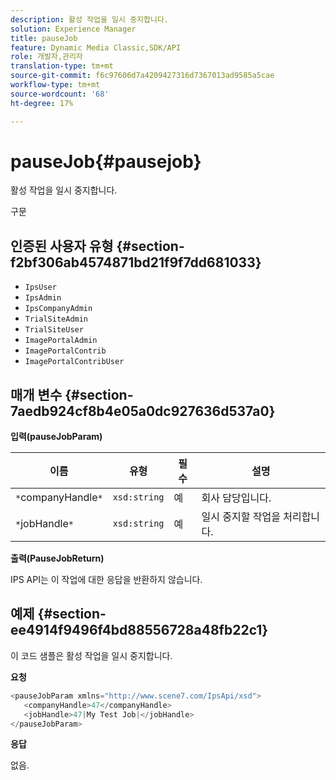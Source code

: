 ```yaml
---
description: 활성 작업을 일시 중지합니다.
solution: Experience Manager
title: pauseJob
feature: Dynamic Media Classic,SDK/API
role: 개발자,관리자
translation-type: tm+mt
source-git-commit: f6c97606d7a4209427316d7367013ad9585a5cae
workflow-type: tm+mt
source-wordcount: '68'
ht-degree: 17%

---
```



# pauseJob{#pausejob}

활성 작업을 일시 중지합니다.

구문

## 인증된 사용자 유형 {#section-f2bf306ab4574871bd21f9f7dd681033}

* `IpsUser`
* `IpsAdmin`
* `IpsCompanyAdmin`
* `TrialSiteAdmin`
* `TrialSiteUser`
* `ImagePortalAdmin`
* `ImagePortalContrib`
* `ImagePortalContribUser`

## 매개 변수 {#section-7aedb924cf8b4e05a0dc927636d537a0}

**입력(pauseJobParam)**

| 이름 | 유형 | 필수 | 설명 |
|---|---|---|---|
| `*`companyHandle`*` | `xsd:string` | 예 | 회사 담당입니다. |
| `*`jobHandle`*` | `xsd:string` | 예 | 일시 중지할 작업을 처리합니다. |

**출력(PauseJobReturn)**

IPS API는 이 작업에 대한 응답을 반환하지 않습니다.

## 예제 {#section-ee4914f9496f4bd88556728a48fb22c1}

이 코드 샘플은 활성 작업을 일시 중지합니다.

**요청**

```java
<pauseJobParam xmlns="http://www.scene7.com/IpsApi/xsd">
   <companyHandle>47</companyHandle>
   <jobHandle>47|My Test Job|</jobHandle>
</pauseJobParam>
```

**응답**

없음.
